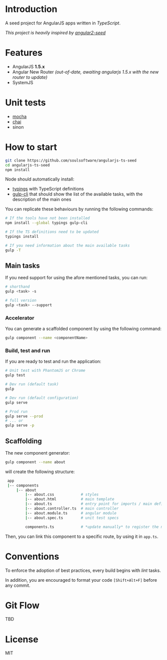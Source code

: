 # Introduction

A seed project for AngularJS apps written in *TypeScript*.

_This project is heavily inspired by [angular2-seed](https://github.com/mgechev/angular2-seed)_

# Features
* AngularJS **1.5.x**
* Angular New Router _(out-of-date, awaiting angularjs 1.5.x with the new router to update)_
* SystemJS

# Unit tests
* [mocha](https://mochajs.org/)
* [chai](http://chaijs.com/)
* sinon

# How to start

```bash
git clone https://github.com/soulsoftware/angularjs-ts-seed
cd angularjs-ts-seed
npm install
```

Node should automatically install:
* [typings](https://github.com/typings/typings) with TypeScript definitions
* [gulp-cli](https://github.com/gulpjs/gulp-cli) that should show the list of the
available tasks, with the description of the main ones

You can replicate these behaviours by running the following commands:

```bash
# If the tools have not been installed
npm install --global typings gulp-cli

# If the TS definitions need to be updated
typings install

# If you need information about the main available tasks
gulp -T
```

## Main tasks

If you need support for using the afore mentioned tasks, you can run:

```bash
# shorthand
gulp <task> -s

# full version
gulp <task> --support
```

### Accelerator

You can generate a scaffolded component by using the following command:

```bash
gulp component --name <componentName>
```

### Build, test and run

If you are ready to test and run the application:

```bash
# Unit test with PhantomJS or Chrome
gulp test

# Dev run (default task)
gulp

# Dev run (default configuration)
gulp serve

# Prod run
gulp serve --prod
# ... or
gulp serve -p
```

## Scaffolding

The new component generator:

```bash
gulp component --name about
```

will create the following structure:

```bash
 app
 |-- components
     |-- about
         |-- about.css            # styles
         |-- about.html           # main template
         |-- about.ts             # entry point for imports / main definition
         |-- about.controller.ts  # main controller
         |-- about.module.ts      # angular module
         |-- about.spec.ts        # unit test specs

         components.ts            # *update manually* to register the module
```

Then, you can link this component to a specific route, by using it in `app.ts`.

# Conventions

To enforce the adoption of best practices, every build begins with *lint* tasks.

In addition, you are encouraged to format your code `[Shift+Alt+F]` before any commit.

# Git Flow

TBD

# License

MIT
